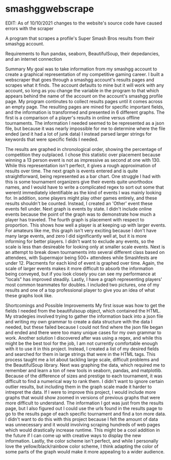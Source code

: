 # smashggwebscrape

EDIT: As of 10/10/2021 changes to the website's source code have caused errors with the scraper

A program that scrapes a profile's Super Smash Bros results from their smashgg account.

Requirements to Run
pandas, seaborn, BeautifulSoup, their depedancies, and an internet connection

Summary
My goal was to take information from my smashgg account to create a graphical representation of my competitive gaming career. I built a webscraper that goes through a smashgg account's results pages and scrapes what it finds. The account defaults to mine but it will work with any account, so long as you change the variable in the program to that which appears behind the name of the account on the account's smashgg profile page. My program continutes to collect results pages until it comes across an empty page. The resulting pages are mined for specific important fields, and the information is transformed and presented in 6 different graphs. The first is a comparison of a player's results in online versus offline tournaments. The information I needed seemed to be represented as a json file, but because it was nearly impossible for me to determine where the file ended (and it had a lot of junk data) I instead parsed larger strings for keywords that were specific fields I needed.

The results are graphed in chronological order, showing the percentage of competition they outplaced. I chose this statistic over placement because winning a 13 person event is not as impressive as second at one with 130. While this representation isn't perfect, it gives a rough approximation of results over time. The next graph is events entered and is quite straightforward, being represented as a bar chart. One struggle I had with this is some tournament organizers give their events quite unorthodox names, and I would have to write a complicated regex to sort out some that weren\t immediately identifiable as the kind of events I was mainly looking for. In addition, some players might play other games entirely, and these results shouldn't be counted. Instead, I created an 'Other' event these events fell under. Next graph is events by state. I didn't include online events because the point of the graph was to demonstrate how much a player has traveled. The fourth graph is placement with respect to proportion. This shows how well a player is at keeping up with larger events. For amateurs like me, this graph isn't very exciting because I don't have many large events, and zero I did significantly well at, but it is more informing for better players. I didn't want to exclude any events, so the scale is less than desireable for looking only at smaller scale events. Next is an attempt to break down tournaments into several different class based on attendees, with Supermajor being 500+ attendees while Smashfests are under 12. Placments for each kind of event is graphed over time. Again, the scale of larger events makes it more difficult to absorb the information being conveyed, but if you look closely you can see my performance at "locals" has improved steadily. Lastly, I have a graph representing players' most common teammates for doubles. I included two pictures, one of my results and one of a top professional player to give you an idea of what these graphs look like.


Shortcomings and Possible Improvements
My first issue was how to get the fields I needed from the beautifulsoup object, which contained the HTML. My stradegies involved trying to gather the information back into a json file and writing my own grammar to create a data structure with the data I needed, but these failed because I could not find where the json file began and ended and there were too many unique cases for my own grammar to work. Another solution I discovered after was using a regex, and while this might be the best tool for the job, I am not currently comfortable enough with it to use it in this project. Instead, I created a list of my desired fields and searched for them in large strings that were in the HTML tags. This process taught me a lot about tackling large scale, difficult problems and the BeautifulSoup library. Next was graphing the data, which required me to remember and learn a ton of new tools in seaborn, pandas, and matplotlib. Because of the difference of sizes and prestige to each tournament, it was difficult to find a numerical way to rank them. I didn't want to ignore certain outlier results, but including them in the graph scale made it harder to intrepret the data. If I were to improve this project, I would include more graphs that would show zoomed in versions of previous graphs that were more difficult to understand. The information I got was just from the results page, but I also figured out I could use the urls found in the results page to go to the results page of each specific tournament and find a ton more data. I didn't want to do this with this project because I felt the amount of data was unnecessary and it would involving scraping hundreds of web pages which would drastically increase runtime. This might be a cool addition in the future if I can come up with creative ways to display the new information. Lastly, the color scheme isn't perfect, and while I personally love the yellow/black/rainbow color scheme, I think adapting the color of some parts of the graph would make it more appealing to a wider audience.
